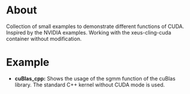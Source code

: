 # About

Collection of small examples to demonstrate different functions of CUDA. Inspired by the NVIDIA examples. Working with the xeus-cling-cuda container without modification.

# Example

* **cuBlas_cpp:** Shows the usage of the sgmm function of the cuBlas library. The standard C++ kernel without CUDA mode is used.
